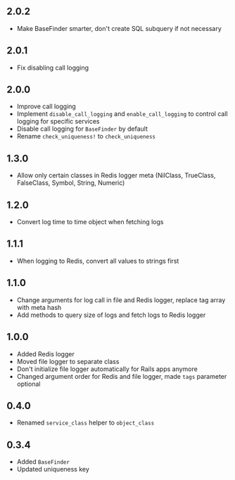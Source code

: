 ## 2.0.2

* Make BaseFinder smarter, don't create SQL subquery if not necessary

## 2.0.1

* Fix disabling call logging

## 2.0.0

* Improve call logging
* Implement `disable_call_logging` and `enable_call_logging` to control call logging for specific services
* Disable call logging for `BaseFinder` by default
* Rename `check_uniqueness!` to `check_uniqueness`

## 1.3.0

* Allow only certain classes in Redis logger meta (NilClass, TrueClass, FalseClass, Symbol, String, Numeric)

## 1.2.0

* Convert log time to time object when fetching logs

## 1.1.1

* When logging to Redis, convert all values to strings first

## 1.1.0

* Change arguments for log call in file and Redis logger, replace tag array with meta hash
* Add methods to query size of logs and fetch logs to Redis logger

## 1.0.0

* Added Redis logger
* Moved file logger to separate class
* Don't initialize file logger automatically for Rails apps anymore
* Changed argument order for Redis and file logger, made `tags` parameter optional

## 0.4.0

* Renamed `service_class` helper to `object_class`

## 0.3.4

* Added `BaseFinder`
* Updated uniqueness key
